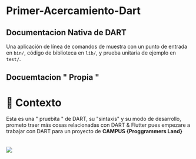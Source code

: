 # Primer-Acercamiento-Dart
## Documentacion Nativa de DART
Una aplicación de línea de comandos de muestra con un punto de entrada en `bin/`, código de biblioteca
en `lib/`, y prueba unitaria de ejemplo en `test/`.
## Docuemtacion " Propia "

# 🧐 Contexto
Esta es una " pruebita " de DART, su "sintaxis" y su modo de desarrollo, prometo traer más cosas relacionadas con DART & Flutter pues empezare a trabajar con DART para un proyecto de <strong> CAMPUS {Proggrammers Land} <strong>
</br>
</br>
</br>
<img src="https://upload.wikimedia.org/wikipedia/commons/f/fe/Dart_programming_language_logo.svg">

